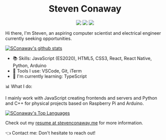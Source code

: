 <h1 align="center">Steven Conaway</h2>
<p align="center">
  <a href="https://stevenconaway.me/"><img src="https://img.shields.io/static/v1?label=me&message=stevenconaway.me&color=blue&logo=&style=flat-square&logoColor=white&link=stevenconaway.me" /></a>
  <a href="https://linkedin.com/in/steven-conaway"><img src="https://img.shields.io/static/v1?label=LinkedIn&message=steven-conaway&color=blue&logo=linkedin&style=flat-square&logoColor=white"" /></a>
  <a href="mailto:sjconaway48@gmail.com"><img src="https://img.shields.io/static/v1?label=Gmail&message=sjconaway48@gmail.com&color=red&logo=gmail&style=flat-square&logoColor=white" /></a>
</p>

Hi there, I'm Steven, an aspiring computer scientist and electrical engineer currently seeking opportunities.

[![SConaway's github stats](https://github-readme-stats.vercel.app/api?username=sconaway&count_private=true&show_icons=true&theme=dark&hide=stars)](https://github.com/sconaway)

- 📚 Skills: JavaScript (ES2020), HTML5, CSS3, React, React Native, Python, Arduino
- 🔧 Tools I use: VSCode, Git, iTerm
- 📖 I'm currently learning: TypeScript

📊 What I do:

I mainly work with JavaScript creating frontends and servers and Python and C++ for physical projects based on Raspberry Pi and Arduino.

[![SConaway's Top Languages](https://github-readme-stats.vercel.app/api/top-langs?username=sconaway&count_private=true&show_icons=true&theme=dark)](https://github.com/sconaway)

Check out my [resume at stevenconaway.me](https://stevenconaway.me) for more information.

👈 Contact me: Don't hesitate to reach out!


